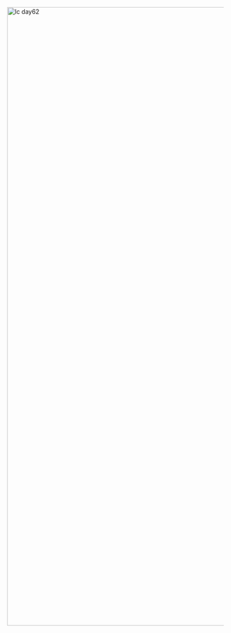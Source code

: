 <img width="1440" alt="lc day62" src="https://github.com/Mohiitdeshmukh/100-DaysOfCode/assets/91624758/77c55ef2-6b5f-484d-a2e3-ac63de469049">
